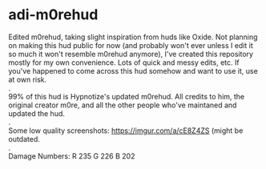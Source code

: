 # adi-m0rehud

Edited m0rehud, taking slight inspiration from huds like Oxide. Not planning on making this hud public for now (and probably won't ever unless I edit it so much it won't resemble m0rehud anymore), I've created this repository mostly for my own convenience.
Lots of quick and messy edits, etc. If you've happened to come across this hud somehow and want to use it, use at own risk.  
.  
99% of this hud is Hypnotize's updated m0rehud. All credits to him, the original creator m0re, and all the other people who've maintaned and updated the hud.  
.  
Some low quality screenshots: https://imgur.com/a/cE8Z4ZS (might be outdated.  
.  
Damage Numbers:
R 235
G 226
B 202

